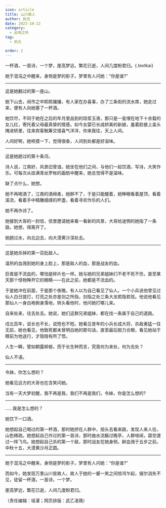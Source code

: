 ```yaml
---
icon: article
title: 山川故人
author: 执光
date: 2023-10-22
category:
  - 此地之外
tag:
  - 执光

order: 2
---
```


一杯酒，一首诗，一个梦，崖高梦远，繁花已逝，人间几度盼君归。{.textkai}

<!-- more -->

她于混沌之中醒来，身侧是梦的影子。梦里有人问她：“你是谁?”

---

这是她翻过的第一座山。

她下山去，闹市之中熙熙攘攘，有人家在办喜事，办了三条街的流水席，她走过来，便有人向她塞了一杯酒。

她饮尽，不同于她在之后的年月里品到的琼浆玉液，那只是一瓮埋在地下十余载的女儿红，寄托着父母最真挚的情感。如今女婴已长成娇美的新娘，羞着脸披上盖头掩进轿里，往来宾客觥筹交错喜气洋洋，你来我往，天上人间。

人间好啊，她咂摸一下，觉得很香，人间到处都是好滋味。

---

这是她趟过的第十条河。

诗人说，江南好，风景旧曾谙。她坐在他们之间，与他们一起饮酒，写诗，大笑作乐。可每次从挂满青丝罗帐的画舫中醒来，她总觉得不是滋味。

缺了点什么，她想。

她不再喝酒了，江南的酒绵柔，她醉不了，于是只能醒着，她睁眼看着屋顶，看着溪流，看着手中精雕细琢的杯盏，看着寻欢作乐的人们。

她不再作诗了。

她接到大哥的一封信，信里邀请她来看一看新的风景，大哥给迷惘的她指了一条路，她想，得离开了。

她趟过水，向北边去，向大漠黄沙深处去。

---

这是她杀掉的第一百批敌人。

温热的血溅到她的身上脸上，那是敌人的血，那是战友的血。

巨兽是不流血的，哪怕是碎片也一样。她与她的兄弟姐妹们不老不死不伤，直至某天那个怪物睁开它的眼睛——在此之前，她都是不流血的。

于是她冲在前面，于是那个夜晚，有人以为自己看见了仙人。一个小兵说他曾见过仙人白日提灯，灯亮之处亦是剑之所指，剑指之处三条大龙若隐若现。他说他看见那仙人一身白袍俯身落地，转头看他时，他问她打哪儿来。

自来处来，往去处去。她说，她们这群兄弟姐妹，都在找一条属于自己的道路。

戍北百年，说长也不长，说短也不短。她看见昔年的小兵长成大将，杀敌勇猛一往无前，她也看见，他致死都未曾明白她的那句话，直至最后脱力合眼，看见她站于眼前为他送行，才隐隐有所了悟。

人生一瞬，譬如朝露蜉蝣，而于长生种而言，究竟何为来处，何为去处？

仙人不语。

---

令妹，你怎么想的？

她看见远方的大哥也在含笑问她。

当有一天大梦初醒，我不再是我，我们不再是我们，令妹，你是怎么想的?

---

……我是怎么想的？

她饮下一口酒。

她想起自己喝过的第一杯酒，那时她挤在人群中，扭头去看来路，发现人来人往，山色稀疏。她想起自己作过的第一首诗，那时曲水流觞过晚亭，人群喧闹，碧空渡过一阵飞鸟。她想起自己杀的第一个敌，那时战友在她身侧，鲜血溅于五步之前。中秋十五，大漠黄沙月正圆。

---

她于混沌之中醒来，身侧是梦的影子。梦里有人问她：“你是谁?”

而如今，她发现万里山川皆故人，故人于她的一颦一笑之间惊鸿乍起，俶尔消失不见，徒留一杯酒，一首诗，一个梦。

崖高梦远，繁花已逝，人间几度盼君归。

（责任编辑：瑶濯；网页排版：武乙凌薇）

<FakeAds />